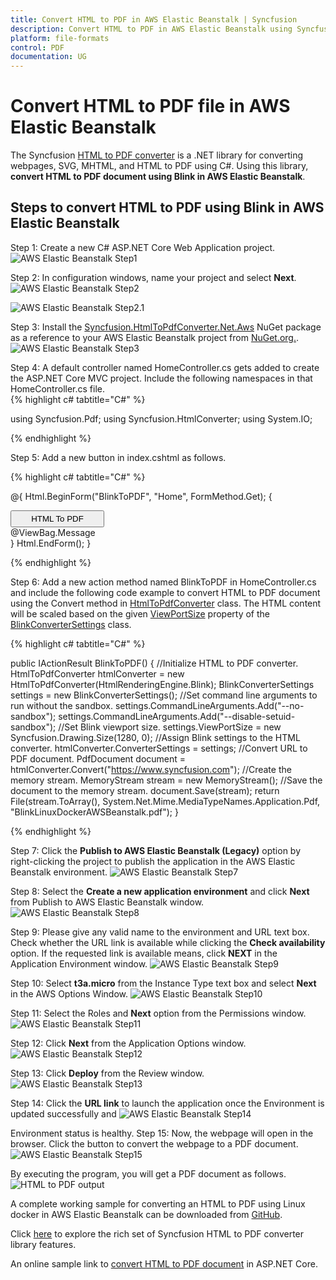 ```yaml
---
title: Convert HTML to PDF in AWS Elastic Beanstalk | Syncfusion
description: Convert HTML to PDF in AWS Elastic Beanstalk using Syncfusion .NET HTML converter library.
platform: file-formats
control: PDF
documentation: UG
---
```


# Convert HTML to PDF file in AWS Elastic Beanstalk

The Syncfusion [HTML to PDF converter](https://www.syncfusion.com/document-processing/pdf-framework/net/html-to-pdf) is a .NET library for converting webpages, SVG, MHTML, and HTML to PDF using C#. Using this library, **convert HTML to PDF document using Blink in AWS Elastic Beanstalk**.

## Steps to convert HTML to PDF using Blink in AWS Elastic Beanstalk

Step 1: Create a new C# ASP.NET Core Web Application project.
![AWS Elastic Beanstalk Step1](htmlconversion_images/AWS_Elastic_Beanstalk1.png)

Step 2: In configuration windows, name your project and select **Next**.
![AWS Elastic Beanstalk Step2](htmlconversion_images/AWS_Elastic_Beanstalk2.png)

![AWS Elastic Beanstalk Step2.1](htmlconversion_images/AWS_Elastic_Beanstalk3.png)

Step 3: Install the [Syncfusion.HtmlToPdfConverter.Net.Aws](https://www.nuget.org/packages/Syncfusion.HtmlToPdfConverter.Net.Aws/) NuGet package as a reference to your AWS Elastic Beanstalk project from [NuGet.org.](https://www.nuget.org/).
![AWS Elastic Beanstalk Step3](htmlconversion_images/AWS_Elastic_Beanstalk4.png)

Step 4: A default controller named HomeController.cs gets added to create the ASP.NET Core MVC project. Include the following namespaces in that HomeController.cs file.<br>
{% highlight c# tabtitle="C#" %}

using Syncfusion.Pdf;
using Syncfusion.HtmlConverter;
using System.IO;

{% endhighlight %}

Step 5: Add a new button in index.cshtml as follows.

{% highlight c# tabtitle="C#" %}

@{
    Html.BeginForm("BlinkToPDF", "Home", FormMethod.Get);
    {
        <div>
            <input type="submit" value="HTML To PDF" style="width:150px;height:27px" />
            <br />
            <div class="text-danger">
                @ViewBag.Message
            </div>
        </div>
    }
    Html.EndForm();
}

{% endhighlight %}

Step 6: Add a new action method named BlinkToPDF in HomeController.cs and include the following code example to convert HTML to PDF document using the Convert method in [HtmlToPdfConverter](https://help.syncfusion.com/cr/file-formats/Syncfusion.HtmlConverter.HtmlToPdfConverter.html) class. The HTML content will be scaled based on the given [ViewPortSize](https://help.syncfusion.com/cr/fileformats/Syncfusion.HtmlConverter.BlinkConverterSettings.html#Syncfusion_HtmlConverter_BlinkConverterSettings_ViewPortSize) property of the [BlinkConverterSettings](https://help.syncfusion.com/cr/file-formats/Syncfusion.HtmlConverter.BlinkConverterSettings.html) class.

{% highlight c# tabtitle="C#" %}

public IActionResult BlinkToPDF()
{
    //Initialize HTML to PDF converter.
    HtmlToPdfConverter htmlConverter = new HtmlToPdfConverter(HtmlRenderingEngine.Blink);
    BlinkConverterSettings settings = new BlinkConverterSettings();
    //Set command line arguments to run without the sandbox.
    settings.CommandLineArguments.Add("--no-sandbox");
    settings.CommandLineArguments.Add("--disable-setuid-sandbox");
    //Set Blink viewport size.
    settings.ViewPortSize = new Syncfusion.Drawing.Size(1280, 0);
    //Assign Blink settings to the HTML converter.
    htmlConverter.ConverterSettings = settings;
    //Convert URL to PDF document.
    PdfDocument document = htmlConverter.Convert("https://www.syncfusion.com");
    //Create the memory stream.
    MemoryStream stream = new MemoryStream();
    //Save the document to the memory stream.
    document.Save(stream);
    return File(stream.ToArray(), System.Net.Mime.MediaTypeNames.Application.Pdf, "BlinkLinuxDockerAWSBeanstalk.pdf");
}

{% endhighlight %}

Step 7: Click the **Publish to AWS Elastic Beanstalk (Legacy)** option by right-clicking the project to
publish the application in the AWS Elastic Beanstalk environment.
![AWS Elastic Beanstalk Step7](htmlconversion_images/AWS_Elastic_Beanstalk5.png)

Step 8: Select the **Create a new application environment** and click **Next** from Publish to AWS Elastic Beanstalk window.
![AWS Elastic Beanstalk Step8](htmlconversion_images/AWS_Elastic_Beanstalk6.png)

Step 9: Please give any valid name to the environment and URL text box. Check whether the URL link is available while clicking the **Check availability** option. If the requested link is available means,
click **NEXT** in the Application Environment window.
![AWS Elastic Beanstalk Step9](htmlconversion_images/AWS_Elastic_Beanstalk7.png)

Step 10: Select **t3a.micro** from the Instance Type text box and select **Next** in the AWS Options
Window.
![AWS Elastic Beanstalk Step10](htmlconversion_images/AWS_Elastic_Beanstalk8.png)

Step 11: Select the Roles and **Next** option from the Permissions window.
![AWS Elastic Beanstalk Step11](htmlconversion_images/AWS_Elastic_Beanstalk9.png)

Step 12: Click **Next** from the Application Options window.
![AWS Elastic Beanstalk Step12](htmlconversion_images/AWS_Elastic_Beanstalk10.png)

Step 13: Click **Deploy** from the Review window.
![AWS Elastic Beanstalk Step13](htmlconversion_images/AWS_Elastic_Beanstalk11.png)

Step 14: Click the **URL link** to launch the application once the Environment is updated successfully and
![AWS Elastic Beanstalk Step14](htmlconversion_images/AWS_Elastic_Beanstalk12.png)

Environment status is healthy.
Step 15: Now, the webpage will open in the browser. Click the button to convert the webpage to a PDF document.
![AWS Elastic Beanstalk Step15](htmlconversion_images/AWS_Elastic_Beanstalk13.png)

By executing the program, you will get a PDF document as follows.
![HTML to PDF output](htmlconversion_images/AWS_Elastic_Beanstalk14.png)

A complete working sample for converting an HTML to PDF using Linux docker in AWS Elastic Beanstalk can be downloaded from [GitHub](https://github.com/SyncfusionExamples/html-to-pdf-csharp-examples/tree/master/AWS/AWSElasticBeanstalkSample).

Click [here](https://www.syncfusion.com/document-processing/pdf-framework/net-core/html-to-pdf) to explore the rich set of Syncfusion HTML to PDF converter library features. 

An online sample link to [convert HTML to PDF document](https://ej2.syncfusion.com/aspnetcore/PDF/HtmltoPDF#/material3) in ASP.NET Core.
